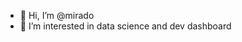 - 👋 Hi, I’m @mirado
- 👀 I’m interested in  data science and dev dashboard

<!---
mirado1912/mirado1912 is a ✨ special ✨ repository because its `README.md` (this file) appears on your GitHub profile.
You can click the Preview link to take a look at your changes.
--->

